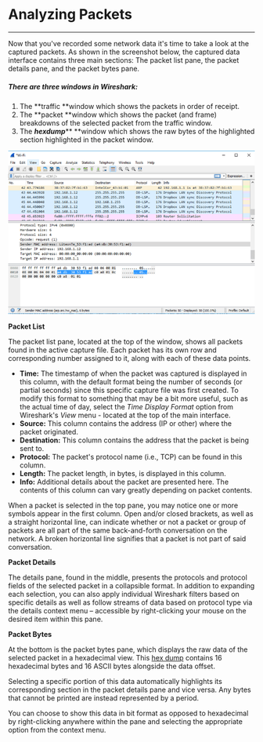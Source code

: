 # Analyzing Packets

---

Now that you've recorded some network data it's time to take a look at the captured packets. As shown in the screenshot below, the captured data interface contains three main sections: The packet list pane, the packet details pane, and the packet bytes pane.

##### **There are three windows in Wireshark:**

1. The **traffic **window which shows the packets in order of receipt.
2. The **packet **window which shows the packet \(and frame\) breakdowns of the selected packet from the traffic window.
3. The _**hexdump**_** **window which shows the raw bytes of the highlighted section highlighted in the packet window.

![](/assets/wireshark-captured-data-panes-59512e265f9b58f0fc7b1f17.png)

**Packet List**

The packet list pane, located at the top of the window, shows all packets found in the active capture file. Each packet has its own row and corresponding number assigned to it, along with each of these data points.

* **Time:**
   The timestamp of when the packet was captured is displayed in this column, with the default format being the number of seconds \(or partial seconds\) since this specific capture file was first created. To modify this format to something that may be a bit more useful, such as the actual time of day, select the _Time Display Format_ option from Wireshark's _View_ menu - located at the top of the main interface.
* **Source:**
   This column contains the address \(IP or other\) where the packet originated.
* **Destination:**
   This column contains the address that the packet is being sent to.
* **Protocol:**
   The packet's protocol name \(i.e., TCP\) can be found in this column.
* **Length:**
   The packet length, in bytes, is displayed in this column.
* **Info:**
   Additional details about the packet are presented here. The contents of this column can vary greatly depending on packet contents.

When a packet is selected in the top pane, you may notice one or more symbols appear in the first column. Open and/or closed brackets, as well as a straight horizontal line, can indicate whether or not a packet or group of packets are all part of the same back-and-forth conversation on the network. A broken horizontal line signifies that a packet is not part of said conversation.

**Packet Details**

The details pane, found in the middle, presents the protocols and protocol fields of the selected packet in a collapsible format. In addition to expanding each selection, you can also apply individual Wireshark filters based on specific details as well as follow streams of data based on protocol type via the details context menu – accessible by right-clicking your mouse on the desired item within this pane.

**Packet Bytes**

At the bottom is the packet bytes pane, which displays the raw data of the selected packet in a hexadecimal view. This [hex dump](https://www.lifewire.com/xxd-linux-command-unix-command-4097149) contains 16 hexadecimal bytes and 16 ASCII bytes alongside the data offset.

Selecting a specific portion of this data automatically highlights its corresponding section in the packet details pane and vice versa. Any bytes that cannot be printed are instead represented by a period.

You can choose to show this data in bit format as opposed to hexadecimal by right-clicking anywhere within the pane and selecting the appropriate option from the context menu.

